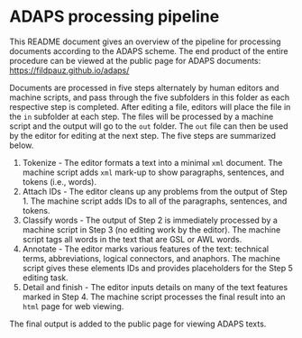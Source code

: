 # ADAPS processing pipeline

This README document gives an overview of the pipeline for processing documents according to the ADAPS scheme. The end product of the entire procedure can be viewed at the public page for ADAPS documents: <https://fildpauz.github.io/adaps/>

Documents are processed in five steps alternately by human editors and machine scripts, and pass through the five subfolders in this folder as each respective step is completed. After editing a file, editors will place the file in the `in` subfolder at each step. The files will be processed by a machine script and the output will go to the `out` folder. The `out` file can then be used by the editor for editing at the next step. The five steps are summarized below.

1. Tokenize - The editor formats a text into a minimal `xml` document. The machine script adds `xml` mark-up to show paragraphs, sentences, and tokens (i.e., words).
2. Attach IDs - The editor cleans up any problems from the output of Step 1. The machine script adds IDs to all of the paragraphs, sentences, and tokens.
3. Classify words - The output of Step 2 is immediately processed by a machine script in Step 3 (no editing work by the editor). The machine script tags all words in the text that are GSL or AWL words.
4. Annotate - The editor marks various features of the text: technical terms, abbreviations, logical connectors, and anaphors. The machine script gives these elements IDs and provides placeholders for the Step 5 editing task.
5. Detail and finish - The editor inputs details on many of the text features marked in Step 4. The machine script processes the final result into an `html` page for web viewing.

The final output is added to the public page for viewing ADAPS texts.
